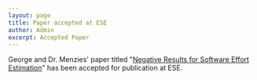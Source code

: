 ```yaml
---
layout: page
title: Paper accepted at ESE
author: Admin
excerpt: Accepted Paper
---
```


George and Dr. Menzies' paper titled "[Negative Results for Software Effort Estimation](https://arxiv.org/abs/1609.05563)" has been accepted for publication at ESE. 